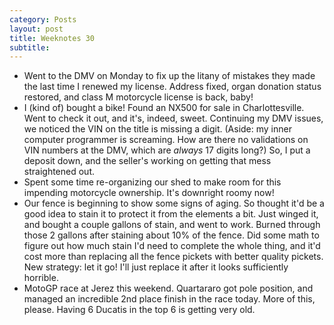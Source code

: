 ```yaml
---
category: Posts
layout: post
title: Weeknotes 30
subtitle:
---
```

- Went to the DMV on Monday to fix up the litany of mistakes they made the last
  time I renewed my license. Address fixed, organ donation status restored, and
  class M motorcycle license is back, baby!
- I (kind of) bought a bike! Found an NX500 for sale in Charlottesville. Went
  to check it out, and it's, indeed, sweet. Continuing my DMV issues, we
  noticed the VIN on the title is missing a digit. (Aside: my inner computer
  programmer is screaming. How are there no validations on VIN numbers at the
  DMV, which are *always* 17 digits long?) So, I put a deposit down, and the
  seller's working on getting that mess straightened out.
- Spent some time re-organizing our shed to make room for this impending
  motorcycle ownership. It's downright roomy now!
- Our fence is beginning to show some signs of aging. So thought it'd be a good
  idea to stain it to protect it from the elements a bit. Just winged it, and
  bought a couple gallons of stain, and went to work. Burned through those 2
  gallons after staining about 10% of the fence. Did some math to figure out
  how much stain I'd need to complete the whole thing, and it'd cost more than
  replacing all the fence pickets with better quality pickets. New strategy:
  let it go! I'll just replace it after it looks sufficiently horrible.
- MotoGP race at Jerez this weekend. Quartararo got pole position, and managed
  an incredible 2nd place finish in the race today. More of this, please.
  Having 6 Ducatis in the top 6 is getting very old.
